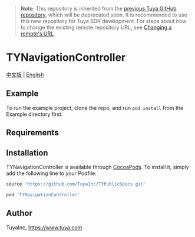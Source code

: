 >**Note**: This repository is inherited from the [previous Tuya GitHub repository](https://github.com/TuyaInc/TYNavigationController), which will be deprecated soon. It is recommended to use this new repository for Tuya SDK development. For steps about how to change the existing remote repository URL, see [Changing a remote's URL](https://docs.github.com/en/free-pro-team@latest/github/using-git/changing-a-remotes-url).

# TYNavigationController

[中文版](README_cn.md) | [English](README.md)

## Example

To run the example project, clone the repo, and run `pod install` from the Example directory first.

## Requirements

## Installation

TYNavigationController is available through [CocoaPods](https://cocoapods.org). To install
it, simply add the following line to your Podfile:

```ruby
source 'https://github.com/TuyaInc/TYPublicSpecs.git'

pod 'TYNavigationController'
```

## Author

TuyaInc, https://www.tuya.com

